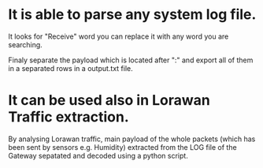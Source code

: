 # It is able to parse any system log file.

It looks for "Receive" word you can replace it with any word you are searching. 

Finaly separate the payload which is located after ":" and export all of them in a separated rows in a output.txt file.

# It can be used also in Lorawan Traffic extraction.

By analysing Lorawan traffic, main payload of the whole packets (which has been sent by sensors e.g. Humidity) extracted from the LOG file of the Gateway sepatated and decoded using a python script.
